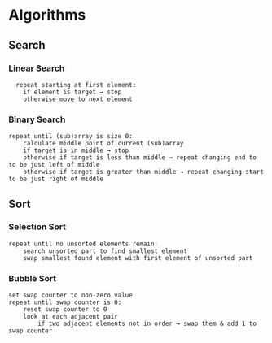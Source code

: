 # Algorithms

## Search

### Linear Search

```
  repeat starting at first element:
	if element is target → stop
	otherwise move to next element
```

### Binary Search

```
repeat until (sub)array is size 0:
	calculate middle point of current (sub)array
	if target is in middle → stop
	otherwise if target is less than middle → repeat changing end to to be just left of middle
	otherwise if target is greater than middle → repeat changing start to be just right of middle
```

## Sort

### Selection Sort

```
repeat until no unsorted elements remain:
	search unsorted part to find smallest element
	swap smallest found element with first element of unsorted part
```

### Bubble Sort

```
set swap counter to non-zero value
repeat until swap counter is 0:
	reset swap counter to 0
	look at each adjacent pair
		if two adjacent elements not in order → swap them & add 1 to swap counter
```
